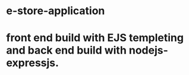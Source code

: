 # e-store-application
# front end build with EJS templeting and back end build with nodejs-expressjs.

